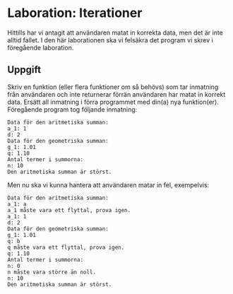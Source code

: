 # Laboration: Iterationer

Hittills har vi antagit att användaren matat in korrekta data, men det är inte 
alltid fallet. I den här laborationen ska vi felsäkra det program vi skrev i 
föregående laboration.


## Uppgift

Skriv en funktion (eller flera funktioner om så behövs) som tar inmatning från 
användaren och inte returnerar förrän användaren har matat in korrekt data. 
Ersätt all inmatning i förra programmet med din(a) nya funktion(er). Föregående 
program tog följande inmatning:
```
Data för den aritmetiska summan:
a_1: 1
d: 2
Data för den geometriska summan:
g_1: 1.01
q: 1.10
Antal termer i summorna:
n: 10
Den aritmetiska summan är störst.
```
Men nu ska vi kunna hantera att användaren matar in fel, exempelvis:
```
Data för den aritmetiska summan:
a_1: a
a_1 måste vara ett flyttal, prova igen.
a_1: 1
d: 2
Data för den geometriska summan:
g_1: 1.01
q: b
q måste vara ett flyttal, prova igen.
q: 1.10
Antal termer i summorna:
n: 0
n måste vara större än noll.
n: 10
Den aritmetiska summan är störst.
```

